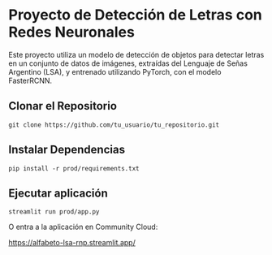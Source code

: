 # Proyecto de Detección de Letras con Redes Neuronales

Este proyecto utiliza un modelo de detección de objetos para detectar letras en un conjunto de datos de imágenes, extraídas del Lenguaje de Señas Argentino (LSA), y entrenado utilizando PyTorch, con el modelo FasterRCNN.

## Clonar el Repositorio

    git clone https://github.com/tu_usuario/tu_repositorio.git
    
## Instalar Dependencias

    pip install -r prod/requirements.txt

## Ejecutar aplicación

    streamlit run prod/app.py

O entra a la aplicación en Community Cloud:

https://alfabeto-lsa-rnp.streamlit.app/
